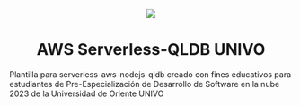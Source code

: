 <p align="center">
    <a href="https://univo.edu.sv" target="_blank">
        <img src="https://www.univo.edu.sv/wp-content/uploads/2019/09/lo2.png">
    </a>
</p>    
<h1 align="center">AWS Serverless-QLDB UNIVO</h1>

Plantilla para serverless-aws-nodejs-qldb creado con fines educativos para estudiantes de Pre-Especialización de Desarrollo de Software en la nube 2023 de la Universidad de Oriente UNIVO